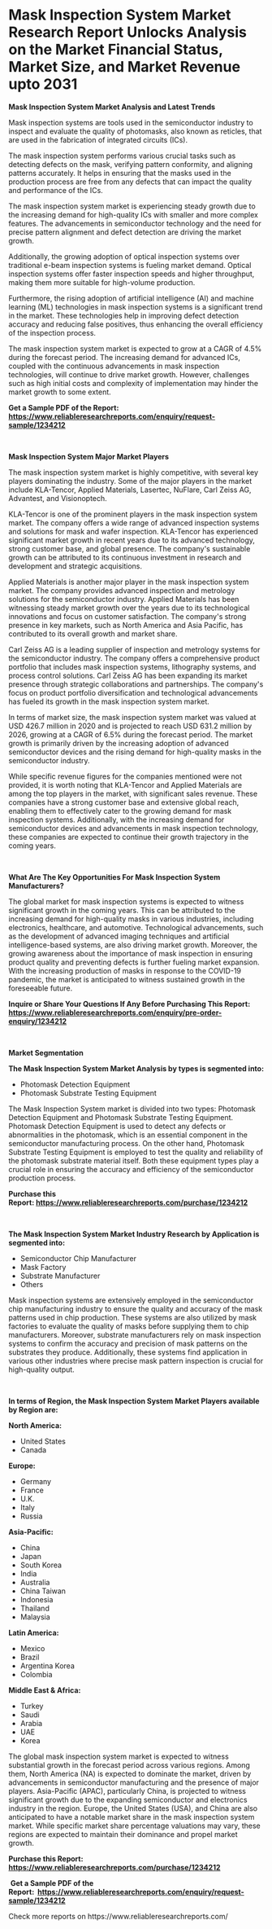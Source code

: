 <p><h1>Mask Inspection System Market Research Report Unlocks Analysis on the Market Financial Status, Market Size, and Market Revenue upto 2031</h1></p><p><strong>Mask Inspection System Market Analysis and Latest Trends</strong></p>
<p><p>Mask inspection systems are tools used in the semiconductor industry to inspect and evaluate the quality of photomasks, also known as reticles, that are used in the fabrication of integrated circuits (ICs).</p><p>The mask inspection system performs various crucial tasks such as detecting defects on the mask, verifying pattern conformity, and aligning patterns accurately. It helps in ensuring that the masks used in the production process are free from any defects that can impact the quality and performance of the ICs.</p><p>The mask inspection system market is experiencing steady growth due to the increasing demand for high-quality ICs with smaller and more complex features. The advancements in semiconductor technology and the need for precise pattern alignment and defect detection are driving the market growth.</p><p>Additionally, the growing adoption of optical inspection systems over traditional e-beam inspection systems is fueling market demand. Optical inspection systems offer faster inspection speeds and higher throughput, making them more suitable for high-volume production.</p><p>Furthermore, the rising adoption of artificial intelligence (AI) and machine learning (ML) technologies in mask inspection systems is a significant trend in the market. These technologies help in improving defect detection accuracy and reducing false positives, thus enhancing the overall efficiency of the inspection process.</p><p>The mask inspection system market is expected to grow at a CAGR of 4.5% during the forecast period. The increasing demand for advanced ICs, coupled with the continuous advancements in mask inspection technologies, will continue to drive market growth. However, challenges such as high initial costs and complexity of implementation may hinder the market growth to some extent.</p></p>
<p><strong>Get a Sample PDF of the Report:&nbsp; <a href="https://www.reliableresearchreports.com/enquiry/request-sample/1234212">https://www.reliableresearchreports.com/enquiry/request-sample/1234212</a></strong></p>
<p>&nbsp;</p>
<p><strong>Mask Inspection System Major Market Players</strong></p>
<p><p>The mask inspection system market is highly competitive, with several key players dominating the industry. Some of the major players in the market include KLA-Tencor, Applied Materials, Lasertec, NuFlare, Carl Zeiss AG, Advantest, and Visionoptech. </p><p>KLA-Tencor is one of the prominent players in the mask inspection system market. The company offers a wide range of advanced inspection systems and solutions for mask and wafer inspection. KLA-Tencor has experienced significant market growth in recent years due to its advanced technology, strong customer base, and global presence. The company's sustainable growth can be attributed to its continuous investment in research and development and strategic acquisitions.</p><p>Applied Materials is another major player in the mask inspection system market. The company provides advanced inspection and metrology solutions for the semiconductor industry. Applied Materials has been witnessing steady market growth over the years due to its technological innovations and focus on customer satisfaction. The company's strong presence in key markets, such as North America and Asia Pacific, has contributed to its overall growth and market share.</p><p>Carl Zeiss AG is a leading supplier of inspection and metrology systems for the semiconductor industry. The company offers a comprehensive product portfolio that includes mask inspection systems, lithography systems, and process control solutions. Carl Zeiss AG has been expanding its market presence through strategic collaborations and partnerships. The company's focus on product portfolio diversification and technological advancements has fueled its growth in the mask inspection system market.</p><p>In terms of market size, the mask inspection system market was valued at USD 426.7 million in 2020 and is projected to reach USD 631.2 million by 2026, growing at a CAGR of 6.5% during the forecast period. The market growth is primarily driven by the increasing adoption of advanced semiconductor devices and the rising demand for high-quality masks in the semiconductor industry.</p><p>While specific revenue figures for the companies mentioned were not provided, it is worth noting that KLA-Tencor and Applied Materials are among the top players in the market, with significant sales revenue. These companies have a strong customer base and extensive global reach, enabling them to effectively cater to the growing demand for mask inspection systems. Additionally, with the increasing demand for semiconductor devices and advancements in mask inspection technology, these companies are expected to continue their growth trajectory in the coming years.</p></p>
<p>&nbsp;</p>
<p><strong>What Are The Key Opportunities For Mask Inspection System Manufacturers?</strong></p>
<p><p>The global market for mask inspection systems is expected to witness significant growth in the coming years. This can be attributed to the increasing demand for high-quality masks in various industries, including electronics, healthcare, and automotive. Technological advancements, such as the development of advanced imaging techniques and artificial intelligence-based systems, are also driving market growth. Moreover, the growing awareness about the importance of mask inspection in ensuring product quality and preventing defects is further fueling market expansion. With the increasing production of masks in response to the COVID-19 pandemic, the market is anticipated to witness sustained growth in the foreseeable future.</p></p>
<p><strong>Inquire or Share Your Questions If Any Before Purchasing This Report: <a href="https://www.reliableresearchreports.com/enquiry/pre-order-enquiry/1234212">https://www.reliableresearchreports.com/enquiry/pre-order-enquiry/1234212</a></strong></p>
<p>&nbsp;</p>
<p><strong>Market Segmentation</strong></p>
<p><strong>The Mask Inspection System Market Analysis by types is segmented into:</strong></p>
<p><ul><li>Photomask Detection Equipment</li><li>Photomask Substrate Testing Equipment</li></ul></p>
<p><p>The Mask Inspection System market is divided into two types: Photomask Detection Equipment and Photomask Substrate Testing Equipment. Photomask Detection Equipment is used to detect any defects or abnormalities in the photomask, which is an essential component in the semiconductor manufacturing process. On the other hand, Photomask Substrate Testing Equipment is employed to test the quality and reliability of the photomask substrate material itself. Both these equipment types play a crucial role in ensuring the accuracy and efficiency of the semiconductor production process.</p></p>
<p><strong>Purchase this Report:&nbsp;<a href="https://www.reliableresearchreports.com/purchase/1234212">https://www.reliableresearchreports.com/purchase/1234212</a></strong></p>
<p>&nbsp;</p>
<p><strong>The Mask Inspection System Market Industry Research by Application is segmented into:</strong></p>
<p><ul><li>Semiconductor Chip Manufacturer</li><li>Mask Factory</li><li>Substrate Manufacturer</li><li>Others</li></ul></p>
<p><p>Mask inspection systems are extensively employed in the semiconductor chip manufacturing industry to ensure the quality and accuracy of the mask patterns used in chip production. These systems are also utilized by mask factories to evaluate the quality of masks before supplying them to chip manufacturers. Moreover, substrate manufacturers rely on mask inspection systems to confirm the accuracy and precision of mask patterns on the substrates they produce. Additionally, these systems find application in various other industries where precise mask pattern inspection is crucial for high-quality output.</p></p>
<p>&nbsp;</p>
<p><strong>In terms of Region, the Mask Inspection System Market Players available by Region are:</strong></p>
<p>
    <p> <strong> North America: </strong>
        <ul>
            <li>United States</li>
            <li>Canada</li>
        </ul>
        </p> 
    <p> <strong> Europe: </strong>
        <ul>
            <li>Germany</li>
            <li>France</li>
            <li>U.K.</li>
            <li>Italy</li>
            <li>Russia</li>
        </ul>
        </p> 
    <p> <strong> Asia-Pacific: </strong>
        <ul>
            <li>China</li>
            <li>Japan</li>
            <li>South Korea</li>
            <li>India</li>
            <li>Australia</li>
            <li>China Taiwan</li>
            <li>Indonesia</li>
            <li>Thailand</li>
            <li>Malaysia</li>
        </ul>
        </p> 
    <p> <strong> Latin America: </strong>
        <ul>
            <li>Mexico</li>
            <li>Brazil</li>
            <li>Argentina Korea</li>
            <li>Colombia</li>
        </ul>
        </p> 
    <p> <strong> Middle East & Africa: </strong>
        <ul>
            <li>Turkey</li>
            <li>Saudi</li>
            <li>Arabia</li>
            <li>UAE</li>
            <li>Korea</li>
        </ul>
    </p>
    </p>
<p><p>The global mask inspection system market is expected to witness substantial growth in the forecast period across various regions. Among them, North America (NA) is expected to dominate the market, driven by advancements in semiconductor manufacturing and the presence of major players. Asia-Pacific (APAC), particularly China, is projected to witness significant growth due to the expanding semiconductor and electronics industry in the region. Europe, the United States (USA), and China are also anticipated to have a notable market share in the mask inspection system market. While specific market share percentage valuations may vary, these regions are expected to maintain their dominance and propel market growth.</p></p>
<p><strong>Purchase this Report: <a href="https://www.reliableresearchreports.com/purchase/1234212">https://www.reliableresearchreports.com/purchase/1234212</a></strong></p>
<p>&nbsp;<strong>Get a Sample PDF of the Report:&nbsp;&nbsp;<a href="https://www.reliableresearchreports.com/enquiry/request-sample/1234212">https://www.reliableresearchreports.com/enquiry/request-sample/1234212</a></strong></p>
<p><strong></strong></p>
<p>Check more reports on https://www.reliableresearchreports.com/</p>